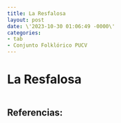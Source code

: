 ```yaml
---
title: La Resfalosa
layout: post
date: \'2023-10-30 01:06:49 -0000\'
categories:
- tab
- Conjunto Folklórico PUCV
---
```


# La Resfalosa

~~~
~~~

Referencias:
- 
